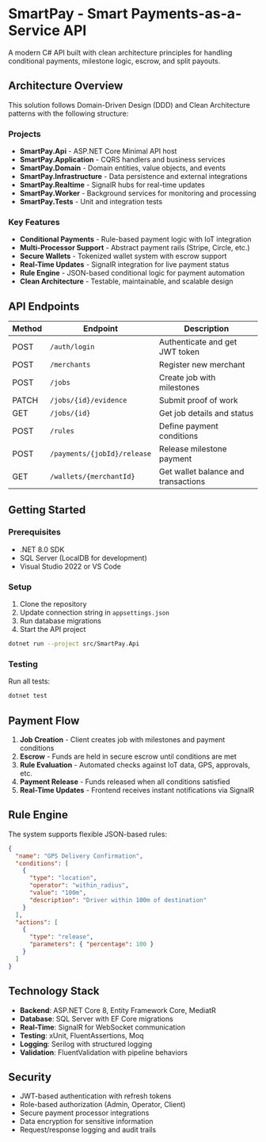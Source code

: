 # SmartPay - Smart Payments-as-a-Service API

A modern C# API built with clean architecture principles for handling conditional payments, milestone logic, escrow, and split payouts.

## Architecture Overview

This solution follows Domain-Driven Design (DDD) and Clean Architecture patterns with the following structure:

### Projects

- **SmartPay.Api** - ASP.NET Core Minimal API host
- **SmartPay.Application** - CQRS handlers and business services  
- **SmartPay.Domain** - Domain entities, value objects, and events
- **SmartPay.Infrastructure** - Data persistence and external integrations
- **SmartPay.Realtime** - SignalR hubs for real-time updates
- **SmartPay.Worker** - Background services for monitoring and processing
- **SmartPay.Tests** - Unit and integration tests

### Key Features

- **Conditional Payments** - Rule-based payment logic with IoT integration
- **Multi-Processor Support** - Abstract payment rails (Stripe, Circle, etc.)
- **Secure Wallets** - Tokenized wallet system with escrow support  
- **Real-Time Updates** - SignalR integration for live payment status
- **Rule Engine** - JSON-based conditional logic for payment automation
- **Clean Architecture** - Testable, maintainable, and scalable design

## API Endpoints

| Method | Endpoint | Description |
|--------|----------|-------------|
| POST | `/auth/login` | Authenticate and get JWT token |
| POST | `/merchants` | Register new merchant |
| POST | `/jobs` | Create job with milestones |
| PATCH | `/jobs/{id}/evidence` | Submit proof of work |
| GET | `/jobs/{id}` | Get job details and status |
| POST | `/rules` | Define payment conditions |
| POST | `/payments/{jobId}/release` | Release milestone payment |
| GET | `/wallets/{merchantId}` | Get wallet balance and transactions |

## Getting Started

### Prerequisites

- .NET 8.0 SDK
- SQL Server (LocalDB for development)
- Visual Studio 2022 or VS Code

### Setup

1. Clone the repository
2. Update connection string in `appsettings.json`
3. Run database migrations
4. Start the API project

```bash
dotnet run --project src/SmartPay.Api
```

### Testing

Run all tests:
```bash
dotnet test
```

## Payment Flow

1. **Job Creation** - Client creates job with milestones and payment conditions
2. **Escrow** - Funds are held in secure escrow until conditions are met
3. **Rule Evaluation** - Automated checks against IoT data, GPS, approvals, etc.
4. **Payment Release** - Funds released when all conditions satisfied
5. **Real-Time Updates** - Frontend receives instant notifications via SignalR

## Rule Engine

The system supports flexible JSON-based rules:

```json
{
  "name": "GPS Delivery Confirmation",
  "conditions": [
    {
      "type": "location",
      "operator": "within_radius", 
      "value": "100m",
      "description": "Driver within 100m of destination"
    }
  ],
  "actions": [
    {
      "type": "release",
      "parameters": { "percentage": 100 }
    }
  ]
}
```

## Technology Stack

- **Backend**: ASP.NET Core 8, Entity Framework Core, MediatR
- **Database**: SQL Server with EF Core migrations
- **Real-Time**: SignalR for WebSocket communication
- **Testing**: xUnit, FluentAssertions, Moq
- **Logging**: Serilog with structured logging
- **Validation**: FluentValidation with pipeline behaviors

## Security

- JWT-based authentication with refresh tokens
- Role-based authorization (Admin, Operator, Client)
- Secure payment processor integrations
- Data encryption for sensitive information
- Request/response logging and audit trails